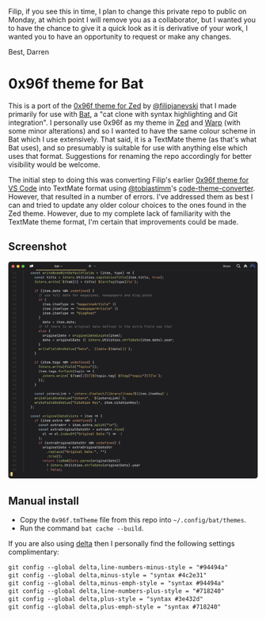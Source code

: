 Filip, if you see this in time, I plan to change this private repo to public
on Monday, at which point I will remove you as a collaborator, but I wanted you
to have the chance to give it a quick look as it is derivative of your work, I
wanted you to have an opportunity to request or make any changes.

Best, Darren

# 0x96f theme for Bat

This is a port of the [0x96f theme for
Zed](https://github.com/filipjanevski/zed-theme) by
[@filipjanevski](https://github.com/filipjanevski) that I made primarily for use
with [Bat](https://github.com/sharkdp/bat), a "cat clone with syntax
highlighting and Git integration". I personally use 0x96f as my theme in
[Zed](https://zed.dev/) and [Warp](https://www.warp.dev/) (with some minor
alterations) and so I wanted to have the same colour scheme in Bat which I use
extensively. That said, it is a TextMate theme (as that's what Bat uses), and so
presumably is suitable for use with anything else which uses that format.
Suggestions for renaming the repo accordingly for better visibility would be
welcome.

The initial step to doing this was converting Filip's earlier
[0x96f theme for VS Code](https://github.com/filipjanevski/0x96f-vscode-theme) into TextMate
format using [@tobiastimm](https://github.com/tobiastimm)'s
[code-theme-converter](https://github.com/tobiastimm/code-theme-converter). However,
that resulted in a number of errors. I've addressed them as best I can and tried to update
any older colour choices to the ones found in the Zed theme. However, due to my complete lack
of familiarity with the TextMate theme format, I'm certain that improvements could be made.

## Screenshot

![Screenshot](screenshot.png)

## Manual install

- Copy the `0x96f.tmTheme` file from this repo into `~/.config/bat/themes`.
- Run the command `bat cache --build`.

If you are also using [delta](https://github.com/dandavison/delta) then I personally find the following
settings complimentary:

```shell
git config --global delta,line-numbers-minus-style = "#94494a"
git config --global delta,minus-style = "syntax #4c2e31"
git config --global delta,minus-emph-style = "syntax #94494a"
git config --global delta,line-numbers-plus-style = "#718240"
git config --global delta,plus-style = "syntax #3e432d"
git config --global delta,plus-emph-style = "syntax #718240"
```
